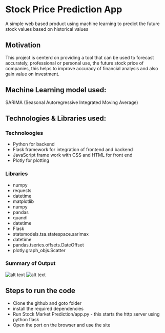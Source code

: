 ﻿# Stock Price Prediction App

A simple web based product using machine learning to predict the future stock values based on historical values 

## Motivation
This project is centerd on providing a tool that can be used to forecast accurately, professional or personal use, the future stock price of companies, this helps to improve accuracy of financial analysis and also gain value on investment.


## Machine Learning model used:
SARIMA (Seasonal Autoregressive Integrated Moving Average)


## Technologies & Libraries used:

### Technoloogies
* Python for backend
* Flask framework for integration of frontend and backend
* JavaScript frame work with CSS and HTML for front end
* Plotly for plotting

### Libraries
* numpy
* requests
* datetime
* matplotlib
* numpy
* pandas
* quandl
* datetime 
* Flask
* statsmodels.tsa.statespace.sarimax 
* datetime 
* pandas.tseries.offsets.DateOffset
* plotly.graph_objs.Scatter

### Summary of Output
![alt text](https://raw.githubusercontent.com/AyonzOnTop/Stock_Prediction_Web_App/static/Screenshot(154).png)
![alt text](https://raw.githubusercontent.com/AyonzOnTop/Stock_Prediction_Web_App/static/Screenshot(155).png)

## Steps to run the code
* Clone the github and goto folder
* install the required dependencies
* Run Stock Market Prediction/app.py - this starts the http server using python flask
* Open the port on the browser and use the site




